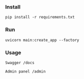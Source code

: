 ### Install

```
pip install -r requirements.txt
```

### Run

```
uvicorn main:create_app --factory
```

### Usage

```
Swagger /docs
```

```
Admin panel /admin
```
